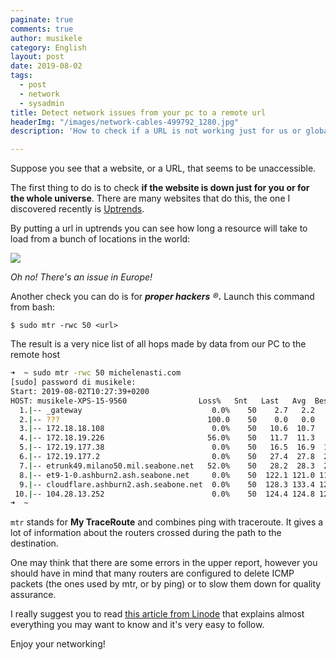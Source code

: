 ```yaml
---
paginate: true
comments: true
author: musikele
category: English
layout: post
date: 2019-08-02
tags:
  - post
  - network
  - sysadmin
title: Detect network issues from your pc to a remote url
headerImg: "/images/network-cables-499792_1280.jpg"
description: 'How to check if a URL is not working just for us or globally? '

---
```

Suppose you see that a website, or a URL, that seems to be unaccessible.

The first thing to do is to check **if the website is down just for you or for the whole universe**. There are many websites that do this, the one I discovered recently is [Uptrends](https://www.uptrends.com/tools/uptime).

By putting a url in uptrends you can see how long a resource will take to load from a bunch of locations in the world:

![](https://files.slack.com/files-pri/T04DE1CDJ-FLXGT5B8Q/image.png)

_Oh no! There's an issue in Europe!_

Another check you can do is for **_proper hackers_** _®_**.** Launch this command from bash:

    $ sudo mtr -rwc 50 <url> 

The result  is a very nice list of all hops made by data from our PC to the remote host

```bash
➜  ~ sudo mtr -rwc 50 michelenasti.com 
[sudo] password di musikele: 
Start: 2019-08-02T10:27:39+0200
HOST: musikele-XPS-15-9560                Loss%   Snt   Last   Avg  Best  Wrst StDev
  1.|-- _gateway                             0.0%    50    2.7   2.2   1.9   4.2   0.4
  2.|-- ???                                 100.0    50    0.0   0.0   0.0   0.0   0.0
  3.|-- 172.18.18.108                        0.0%    50   10.6  10.7   8.5  16.8   1.5
  4.|-- 172.18.19.226                       56.0%    50   11.7  11.3   9.0  30.4   4.6
  5.|-- 172.19.177.38                        0.0%    50   16.5  16.9  15.6  19.6   0.7
  6.|-- 172.19.177.2                         0.0%    50   27.4  27.8  24.6  69.4   8.6
  7.|-- etrunk49.milano50.mil.seabone.net   52.0%    50   28.2  28.3  26.6  40.6   2.9
  8.|-- et9-1-0.ashburn2.ash.seabone.net     0.0%    50  122.1 121.0 119.1 129.5   2.0
  9.|-- cloudflare.ashburn2.ash.seabone.net  0.0%    50  128.3 133.4 125.5 216.4  14.6
 10.|-- 104.28.13.252                        0.0%    50  124.4 124.8 123.5 126.3   0.6
➜  ~ 
```

`mtr` stands for **My TraceRoute** and combines ping with traceroute. It gives a lot of information about the routers crossed during the path to the destination. 

One may think that there are some errors in the upper report, however you should have in mind that many routers are configured to delete ICMP packets (the ones used by mtr, or by ping) or to slow them down for quality assurance. 

I really suggest you to read [this article from Linode](https://www.linode.com/docs/networking/diagnostics/diagnosing-network-issues-with-mtr/) that explains almost everything you may want to know and it's very easy to follow. 

Enjoy your networking! 

